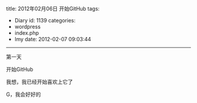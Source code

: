 title: 2012年02月06日 开始GitHub
tags:
  - Diary
id: 1139
categories:
  - wordpress
  - index.php
  - lmy
date: 2012-02-07 09:03:44
---

第一天

开始GitHub

我想，我已经开始喜<!--more-->欢上它了

G，我会好好的